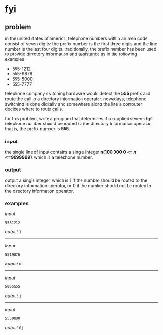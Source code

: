 # [fyi](https://open.kattis.com/problems/fyi)

## problem

in the united states of america, telephone numbers within an area code consist of seven digits: the prefix number is the first three digits and the line number is the last four digits. traditionally, the prefix number has been used to provide directory information and assistance as in the following examples:

* 555-1212
* 555-9876
* 555-5000
* 555-7777

telephone company switching hardware would detect the **555** prefix and route the call to a directory information operator. nowadays, telephone switching is done digitally and somewhere along the line a computer decides where to route calls.

for this problem, write a program that determines if a supplied seven-digit telephone number should be routed to the directory information operator, that is, the prefix number is **555**.

### input

the single line of input contains a single integer **n(100 000 0 <= _n_ <=9999999)**, which is a telephone number.

### output

output a single integer, which is 1 if the number should be routed to the directory information operator, or 0 if the number should not be routed to the directory information operator.

### examples

_input_
```text
5551212
```
_output_
`1`

---
_input_
```text
5519876
```
_output_
`0`

---
_input_
```text
5055555
```
_output_
`1`

---
_input_
```text
5550000
```
_output_
`0`]